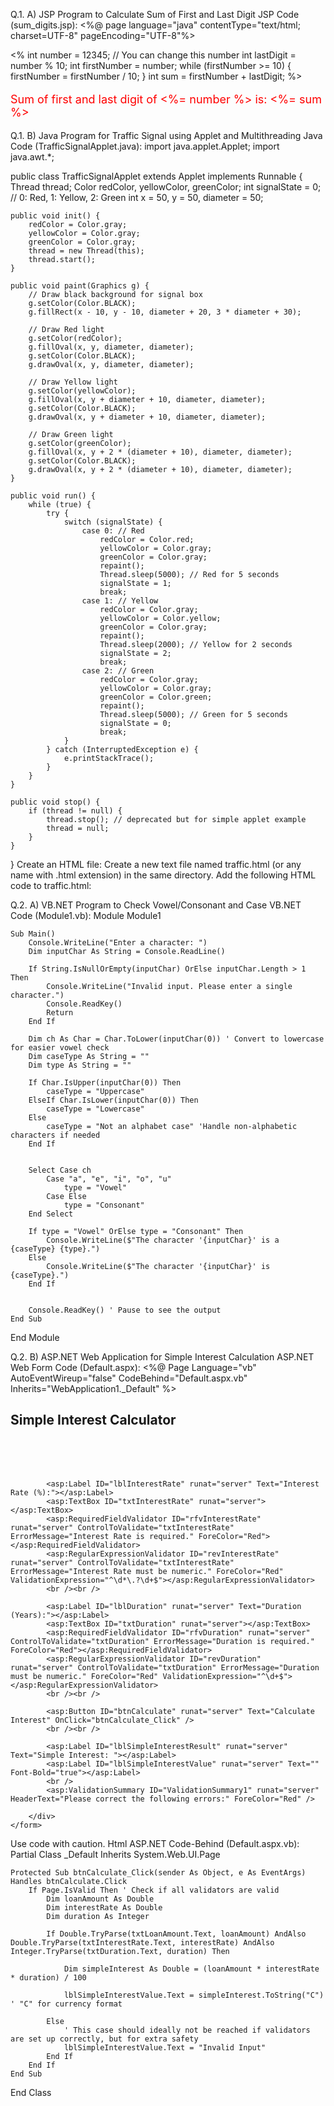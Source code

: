 Q.1. A) JSP Program to Calculate Sum of First and Last Digit
JSP Code (sum_digits.jsp):
<%@ page language="java" contentType="text/html; charset=UTF-8" pageEncoding="UTF-8"%>
<!DOCTYPE html>
<html>
<head>
    <title>Sum of First and Last Digit</title>
</head>
<body>
<%
    int number = 12345; // You can change this number
    int lastDigit = number % 10;
    int firstNumber = number;
    while (firstNumber >= 10) {
        firstNumber = firstNumber / 10;
    }
    int sum = firstNumber + lastDigit;
%>

<p style="color:red; font-size:18px;">
    Sum of first and last digit of <%= number %> is: <%= sum %>
</p>

</body>
</html>


Q.1. B) Java Program for Traffic Signal using Applet and Multithreading
Java Code (TrafficSignalApplet.java):
import java.applet.Applet;
import java.awt.*;

public class TrafficSignalApplet extends Applet implements Runnable {
    Thread thread;
    Color redColor, yellowColor, greenColor;
    int signalState = 0; // 0: Red, 1: Yellow, 2: Green
    int x = 50, y = 50, diameter = 50;

    public void init() {
        redColor = Color.gray;
        yellowColor = Color.gray;
        greenColor = Color.gray;
        thread = new Thread(this);
        thread.start();
    }

    public void paint(Graphics g) {
        // Draw black background for signal box
        g.setColor(Color.BLACK);
        g.fillRect(x - 10, y - 10, diameter + 20, 3 * diameter + 30);

        // Draw Red light
        g.setColor(redColor);
        g.fillOval(x, y, diameter, diameter);
        g.setColor(Color.BLACK);
        g.drawOval(x, y, diameter, diameter);

        // Draw Yellow light
        g.setColor(yellowColor);
        g.fillOval(x, y + diameter + 10, diameter, diameter);
        g.setColor(Color.BLACK);
        g.drawOval(x, y + diameter + 10, diameter, diameter);

        // Draw Green light
        g.setColor(greenColor);
        g.fillOval(x, y + 2 * (diameter + 10), diameter, diameter);
        g.setColor(Color.BLACK);
        g.drawOval(x, y + 2 * (diameter + 10), diameter, diameter);
    }

    public void run() {
        while (true) {
            try {
                switch (signalState) {
                    case 0: // Red
                        redColor = Color.red;
                        yellowColor = Color.gray;
                        greenColor = Color.gray;
                        repaint();
                        Thread.sleep(5000); // Red for 5 seconds
                        signalState = 1;
                        break;
                    case 1: // Yellow
                        redColor = Color.gray;
                        yellowColor = Color.yellow;
                        greenColor = Color.gray;
                        repaint();
                        Thread.sleep(2000); // Yellow for 2 seconds
                        signalState = 2;
                        break;
                    case 2: // Green
                        redColor = Color.gray;
                        yellowColor = Color.gray;
                        greenColor = Color.green;
                        repaint();
                        Thread.sleep(5000); // Green for 5 seconds
                        signalState = 0;
                        break;
                }
            } catch (InterruptedException e) {
                e.printStackTrace();
            }
        }
    }

    public void stop() {
        if (thread != null) {
            thread.stop(); // deprecated but for simple applet example
            thread = null;
        }
    }
}
Create an HTML file:
Create a new text file named traffic.html (or any name with .html extension) in the same directory.
Add the following HTML code to traffic.html:
<!DOCTYPE html>
<html>
<head>
    <title>Traffic Signal Applet</title>
</head>
<body>
    <applet code="TrafficSignalApplet.class" width="200" height="300">
    </applet>
</body>
</html>




Q.2. A) VB.NET Program to Check Vowel/Consonant and Case
VB.NET Code (Module1.vb):
Module Module1

    Sub Main()
        Console.WriteLine("Enter a character: ")
        Dim inputChar As String = Console.ReadLine()

        If String.IsNullOrEmpty(inputChar) OrElse inputChar.Length > 1 Then
            Console.WriteLine("Invalid input. Please enter a single character.")
            Console.ReadKey()
            Return
        End If

        Dim ch As Char = Char.ToLower(inputChar(0)) ' Convert to lowercase for easier vowel check
        Dim caseType As String = ""
        Dim type As String = ""

        If Char.IsUpper(inputChar(0)) Then
            caseType = "Uppercase"
        ElseIf Char.IsLower(inputChar(0)) Then
            caseType = "Lowercase"
        Else
            caseType = "Not an alphabet case" 'Handle non-alphabetic characters if needed
        End If


        Select Case ch
            Case "a", "e", "i", "o", "u"
                type = "Vowel"
            Case Else
                type = "Consonant"
        End Select

        If type = "Vowel" OrElse type = "Consonant" Then
            Console.WriteLine($"The character '{inputChar}' is a {caseType} {type}.")
        Else
            Console.WriteLine($"The character '{inputChar}' is {caseType}.")
        End If


        Console.ReadKey() ' Pause to see the output
    End Sub

End Module



Q.2. B) ASP.NET Web Application for Simple Interest Calculation
ASP.NET Web Form Code (Default.aspx):
<%@ Page Language="vb" AutoEventWireup="false" CodeBehind="Default.aspx.vb" Inherits="WebApplication1._Default" %>

<!DOCTYPE html>

<html xmlns="http://www.w3.org/1999/xhtml">
<head runat="server">
    <title>Simple Interest Calculator</title>
</head>
<body>
    <form id="form1" runat="server">
        <div>
            <h2>Simple Interest Calculator</h2>
            <br />
            <asp:Label ID="lblLoanAmount" runat="server" Text="Loan Amount:"></asp:Label>
            <asp:TextBox ID="txtLoanAmount" runat="server"></asp:TextBox>
            <asp:RequiredFieldValidator ID="rfvLoanAmount" runat="server" ControlToValidate="txtLoanAmount" ErrorMessage="Loan Amount is required." ForeColor="Red"></asp:RequiredFieldValidator>
            <asp:RegularExpressionValidator ID="revLoanAmount" runat="server" ControlToValidate="txtLoanAmount" ErrorMessage="Loan Amount must be numeric." ForeColor="Red" ValidationExpression="^\d*\.?\d+$"></asp:RegularExpressionValidator>
            <br /><br />

            <asp:Label ID="lblInterestRate" runat="server" Text="Interest Rate (%):"></asp:Label>
            <asp:TextBox ID="txtInterestRate" runat="server"></asp:TextBox>
            <asp:RequiredFieldValidator ID="rfvInterestRate" runat="server" ControlToValidate="txtInterestRate" ErrorMessage="Interest Rate is required." ForeColor="Red"></asp:RequiredFieldValidator>
            <asp:RegularExpressionValidator ID="revInterestRate" runat="server" ControlToValidate="txtInterestRate" ErrorMessage="Interest Rate must be numeric." ForeColor="Red" ValidationExpression="^\d*\.?\d+$"></asp:RegularExpressionValidator>
            <br /><br />

            <asp:Label ID="lblDuration" runat="server" Text="Duration (Years):"></asp:Label>
            <asp:TextBox ID="txtDuration" runat="server"></asp:TextBox>
            <asp:RequiredFieldValidator ID="rfvDuration" runat="server" ControlToValidate="txtDuration" ErrorMessage="Duration is required." ForeColor="Red"></asp:RequiredFieldValidator>
            <asp:RegularExpressionValidator ID="revDuration" runat="server" ControlToValidate="txtDuration" ErrorMessage="Duration must be numeric." ForeColor="Red" ValidationExpression="^\d+$"></asp:RegularExpressionValidator>
            <br /><br />

            <asp:Button ID="btnCalculate" runat="server" Text="Calculate Interest" OnClick="btnCalculate_Click" />
            <br /><br />

            <asp:Label ID="lblSimpleInterestResult" runat="server" Text="Simple Interest: "></asp:Label>
            <asp:Label ID="lblSimpleInterestValue" runat="server" Text="" Font-Bold="true"></asp:Label>
            <br />
            <asp:ValidationSummary ID="ValidationSummary1" runat="server" HeaderText="Please correct the following errors:" ForeColor="Red" />

        </div>
    </form>
</body>
</html>
Use code with caution.
Html
ASP.NET Code-Behind (Default.aspx.vb):
Partial Class _Default
    Inherits System.Web.UI.Page

    Protected Sub btnCalculate_Click(sender As Object, e As EventArgs) Handles btnCalculate.Click
        If Page.IsValid Then ' Check if all validators are valid
            Dim loanAmount As Double
            Dim interestRate As Double
            Dim duration As Integer

            If Double.TryParse(txtLoanAmount.Text, loanAmount) AndAlso Double.TryParse(txtInterestRate.Text, interestRate) AndAlso Integer.TryParse(txtDuration.Text, duration) Then

                Dim simpleInterest As Double = (loanAmount * interestRate * duration) / 100

                lblSimpleInterestValue.Text = simpleInterest.ToString("C") ' "C" for currency format

            Else
                ' This case should ideally not be reached if validators are set up correctly, but for extra safety
                lblSimpleInterestValue.Text = "Invalid Input"
            End If
        End If
    End Sub
End Class


